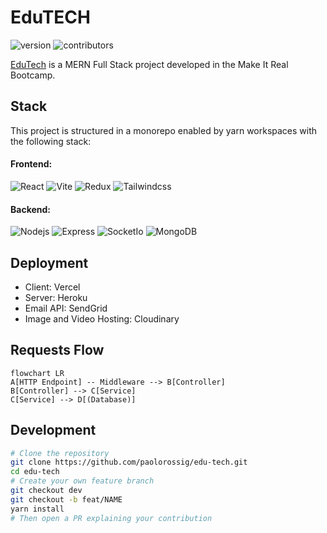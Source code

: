 # EduTECH

![version](https://img.shields.io/github/package-json/v/paolorossig/edu-tech)
![contributors](https://img.shields.io/github/contributors/paolorossig/edu-tech)

[EduTech](https://edutech.vercel.app) is a MERN Full Stack project developed in the Make It Real Bootcamp.

## Stack

This project is structured in a monorepo enabled by yarn workspaces with the following stack:

#### Frontend:

![React](https://img.shields.io/badge/-React-black?style=flat-square&logo=react)
![Vite](https://img.shields.io/badge/-Vite-black?style=flat-square&logo=vite)
![Redux](https://img.shields.io/badge/-Redux-black?style=flat-square&logo=redux)
![Tailwindcss](https://img.shields.io/badge/-Tailwindcss-black?style=flat-square&logo=Tailwindcss)

#### Backend:

![Nodejs](https://img.shields.io/badge/-Nodejs-black?style=flat-square&logo=Node.js)
![Express](https://img.shields.io/badge/-Express-black?style=flat-square&logo=Express)
![SocketIo](https://img.shields.io/badge/-Socket.IO-black?style=flat-square&logo=Socket.IO)
![MongoDB](https://img.shields.io/badge/-MongoDB-black?style=flat-square&logo=MongoDB)

## Deployment

- Client: Vercel
- Server: Heroku
- Email API: SendGrid
- Image and Video Hosting: Cloudinary

## Requests Flow

```mermaid
flowchart LR
A[HTTP Endpoint] -- Middleware --> B[Controller]
B[Controller] --> C[Service]
C[Service] --> D[(Database)]
```

## Development

```bash
# Clone the repository
git clone https://github.com/paolorossig/edu-tech.git
cd edu-tech
# Create your own feature branch
git checkout dev
git checkout -b feat/NAME
yarn install
# Then open a PR explaining your contribution
```
